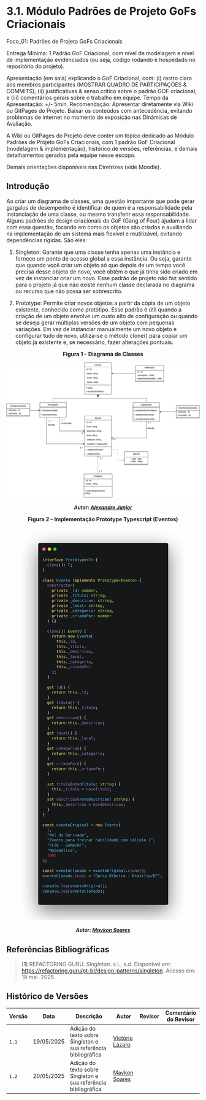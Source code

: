 # 3.1. Módulo Padrões de Projeto GoFs Criacionais

Foco_01: Padrões de Projeto GoFs Criacionais

Entrega Mínima: 1 Padrão GoF Criacional, com nível de modelagem e nível de implementação evidenciados (ou seja, código rodando e hospedado no repositório do projeto).

Apresentação (em sala) explicando o GoF Criacional, com: (i) rastro claro aos membros participantes (MOSTRAR QUADRO DE PARTICIPAÇÕES & COMMITS); (ii) justificativas & senso crítico sobre o padrão GOF criacional, e (iii) comentários gerais sobre o trabalho em equipe. Tempo da Apresentação: +/- 5min. Recomendação: Apresentar diretamente via Wiki ou GitPages do Projeto. Baixar os conteúdos com antecedência, evitando problemas de internet no momento de exposição nas Dinâmicas de Avaliação.

A Wiki ou GitPages do Projeto deve conter um tópico dedicado ao Módulo Padrões de Projeto GoFs Criacionais, com 1 padrão GoF Criacional (modelagem & implementação), histórico de versões, referências, e demais detalhamentos gerados pela equipe nesse escopo.

Demais orientações disponíveis nas Diretrizes (vide Moodle).

## Introdução

Ao criar um diagrama de classes, uma questão importante que pode gerar gargalos de desempenho é identificar de quem é a responsabilidade pela instanciação de uma classe, ou mesmo transferir essa responsabilidade. Alguns padrões de design criacionais do GoF (Gang of Four) ajudam a lidar com essa questão, focando em como os objetos são criados e auxiliando na implementação de um sistema mais flexível e reutilizável, evitando dependências rígidas. São eles:

1. Singleton: Garante que uma classe tenha apenas uma instância e fornece um ponto de acesso global a essa instância. Ou seja, garante que quando você criar um objeto só que depois de um tempo você precisa desse objeto de novo, você obtêm o que já tinha sido criado em vez de instanciar criar um novo. Esse padrão de projeto não faz sentido para o projeto já que não existe nenhum classe declarada no diagrama ou recurso que não possa ser sobrescrito.

2. Prototype: Permite criar novos objetos a partir da cópia de um objeto existente, conhecido como protótipo. Esse padrão é útil quando a criação de um objeto envolve um custo alto de configuração ou quando se deseja gerar múltiplas versões de um objeto com pequenas variações. Em vez de instanciar manualmente um novo objeto e configurar tudo de novo, utiliza-se o método clone() para copiar um objeto já existente e, se necessário, fazer alterações pontuais.

<center>

<a id="fig2">**Figura 1 – Diagrama de Classes**</a>

![Diagrama de classes](../../assets/diagrama-classes.png)
<font size="2"><p style="text-align: center"><b>_Autor: <a href="https://github.com/AlexandreLjr">Alexandre Junior</a>_</b></p></font>

</center>

<center>

<a id="fig2">**Figura 2 – Implementação Prototype Typescript (Eventos)**</a>

![prototype](../../assets/Prototype.png)
<font size="2"><p style="text-align: center"><b>_Autor: <a href="https://github.com/maykonjuso">Maykon Soares</a>_</b></p></font>

</center>

## Referências Bibliográficas

> [<a id='ref1'>1</a>] REFACTORING GURU. _Singleton_. s.l., s.d. Disponível em: <https://refactoring.guru/pt-br/design-patterns/singleton>. Acesso em: 19 mai. 2025.

## Histórico de Versões

| Versão | Data       | Descrição                                                      | Autor                                            | Revisor | Comentário do Revisor |
| ------ | ---------- | -------------------------------------------------------------- | ------------------------------------------------ | ------- | --------------------- |
| `1.1`  | 19/05/2025 | Adição do texto sobre Singleton e sua referência bibliográfica | [Victório Lázaro](https://github.com/Victor-oss) |         |                       |
| `1.2`  | 20/05/2025 | Adição do texto sobre Singleton e sua referência bibliográfica | [Maykon Soares](https://github.com/maykonjuso)   |         |                       |
